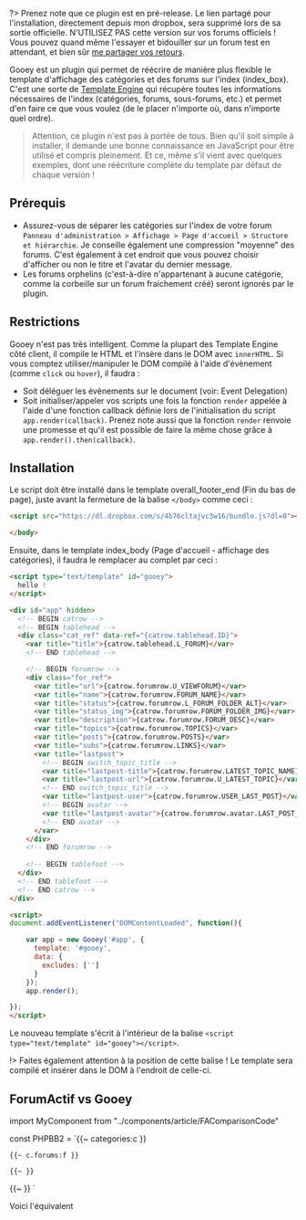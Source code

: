 ?> Prenez note que ce plugin est en pré-release. Le lien partagé pour l'installation, directement depuis mon dropbox, sera supprimé lors de sa sortie officielle. N'UTILISEZ PAS cette version sur vos forums officiels ! Vous pouvez quand même l'essayer et bidouiller sur un forum test en attendant, et bien sûr [me partager vos retours](https://github.com/poumon-io/gooey/issues).

Gooey est un plugin qui permet de réécrire de manière plus flexible le template d'affichage des catégories et des forums sur l'index (index_box). C'est une sorte de [Template Engine](https://en.wikipedia.org/wiki/Template_processor) qui récupère toutes les informations nécessaires de l'index (catégories, forums, sous-forums, etc.) et permet d'en faire ce que vous voulez (de le placer n'importe où, dans n'importe quel ordre).

> Attention, ce plugin n'est pas à portée de tous. Bien qu'il soit simple à installer, il demande une bonne connaissance en JavaScript pour être utilisé et compris pleinement. Et ce, même s'il vient avec quelques exemples, dont une réécriture complète du template par défaut de chaque version !

## Prérequis

- Assurez-vous de séparer les catégories sur l'index de votre forum `Panneau d'administration > Affichage > Page d'accueil > Structure et hiérarchie`. Je conseille également une compression "moyenne" des forums. C'est également à cet endroit que vous pouvez choisir d'afficher ou non le titre et l'avatar du dernier message.
- Les forums orphelins (c'est-à-dire n'appartenant à aucune catégorie, comme la corbeille sur un forum fraichement créé) seront ignorés par le plugin.

## Restrictions

Gooey n'est pas très intelligent. Comme la plupart des Template Engine côté client, il compile le HTML et l'insère dans le DOM avec `innerHTML`. Si vous comptez utiliser/manipuler le DOM compilé à l'aide d'évènement (comme `click` ou `hover`), il faudra :

- Soit déléguer les évènements sur le document (voir: Event Delegation)
- Soit initialiser/appeler vos scripts une fois la fonction `render` appelée à l'aide d'une fonction callback définie lors de l'initialisation du script `app.render(callback)`. Prenez note aussi que la fonction `render` renvoie une promesse et qu'il est possible de faire la même chose grâce à `app.render().then(callback)`.

## Installation

Le script doit être installé dans le template overall_footer_end (Fin du bas de page), juste avant la fermeture de la balise `</body>` comme ceci : 

```html
<script src="https://dl.dropbox.com/s/4b76cltajvc3w16/bundle.js?dl=0"></script>

</body>
```

Ensuite, dans le template index_body (Page d'accueil - affichage des catégories), il faudra le remplacer au complet par ceci : 

```html
<script type="text/template" id="gooey">
  hello !
</script>

<div id="app" hidden>  
  <!-- BEGIN catrow -->
  <!-- BEGIN tablehead -->
  <div class="cat_ref" data-ref="{catrow.tablehead.ID}">
    <var title="title">{catrow.tablehead.L_FORUM}</var>
    <!-- END tablehead -->

    <!-- BEGIN forumrow -->
    <div class="for_ref">
      <var title="url">{catrow.forumrow.U_VIEWFORUM}</var>
      <var title="name">{catrow.forumrow.FORUM_NAME}</var>
      <var title="status">{catrow.forumrow.L_FORUM_FOLDER_ALT}</var>
      <var title="status_img">{catrow.forumrow.FORUM_FOLDER_IMG}</var>
      <var title="description">{catrow.forumrow.FORUM_DESC}</var>
      <var title="topics">{catrow.forumrow.TOPICS}</var>
      <var title="posts">{catrow.forumrow.POSTS}</var>
      <var title="subs">{catrow.forumrow.LINKS}</var>
      <var title="lastpost">
        <!-- BEGIN switch_topic_title -->
        <var title="lastpost-title">{catrow.forumrow.LATEST_TOPIC_NAME}</var>
        <var title="lastpost-url">{catrow.forumrow.U_LATEST_TOPIC}</var>
        <!-- END switch_topic_title -->
        <var title="lastpost-user">{catrow.forumrow.USER_LAST_POST}</var>
        <!-- BEGIN avatar -->
        <var title="lastpost-avatar">{catrow.forumrow.avatar.LAST_POST_AVATAR}</var>
        <!-- END avatar -->
      </var>
    </div>
    <!-- END forumrow -->
    
    <!-- BEGIN tablefoot -->
  </div>
  <!-- END tablefoot -->
  <!-- END catrow --> 
</div>

<script>
document.addEventListener("DOMContentLoaded", function(){

	var app = new Gooey('#app', {
	  template: '#gooey',
	  data: {
	  	excludes: ['']
	  }
	});
	app.render();

});  
</script>
```

Le nouveau template s'écrit à l'intérieur de la balise `<script type="text/template" id="gooey"></script>`.

!> Faites également attention à la position de cette balise ! Le template sera compilé et insérer dans le DOM à l'endroit de celle-ci.

## ForumActif vs Gooey

import MyComponent from "../components/article/FAComparisonCode"

const PHPBB2 = `{{~ categories:c }}
 
	{{~ c.forums:f }}
 
	{{~ }}
 
{{~ }}
`

Voici l'équivalent 

<FAComparisonCode PHPBB2={[PHPBB2]} />
